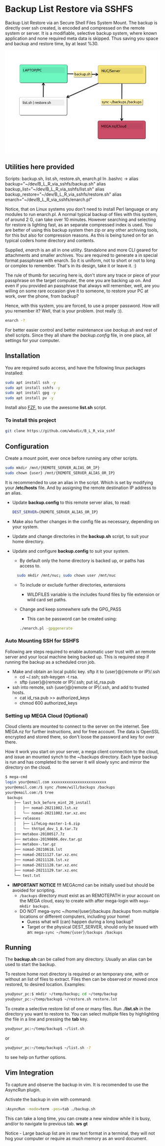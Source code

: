 # Backup List Restore via SSHFS

Backup List Restore via an Secure Shell Files System Mount.
The backup is directly over ssh created, is encoded and compressed on the remote system or server.
It is a modifiable, selective backup system, where known application and none required meta data is skipped.
Thus saving you space and backup and restore time, by at least %30.

![Backup System](backup_process.png)
## Utilities here provided

Scripts: backup.sh, list.sh, restore.sh, enarch.pl
In .bashrc ->
              alias backup="~/dev/B_L_R_via_sshfs/backup.sh"
              alias backup_list="~/dev/B_L_R_via_sshfs/list.sh"
              alias backup_restore="~/dev/B_L_R_via_sshfs/restore.sh"
              alias enarch="~/dev/B_L_R_via_sshfs/enarch.pl"

Notice, that on Linux systems you don't need to install Perl language or any modules to run enarch.pl.
A normal typical backup of files with this system, of around 2 G, can take over 10 minutes.
However searching and selecting for restore is lighting fast, as an separate compressed index is used.
You are better of using this backup system then zip or any other archiving tools, for this but also
for compression reasons. As this is being tuned on for an typical coders home directory and contents.

Supplied, *enarch* is an all in one utility.
Standalone and more CLI geared for attachments and smaller archives.
You are required to generate a in special format passphrase with enarch.
So it is uniform, not to short or not to long or complex to remember.
That's in its design, take it or leave it. :)

The rule of thumb for securing here is, don't store any trace or piece of your passphrase on the target computer,
the one you are backing up on. And even if you provided an passphrase that always will remember, well, are you
willing on some rare occasion give it to someone, to restore your PC at work, over the phone, from backup?

Hence, with this system, you are forced, to use a proper password.
How will you remember it?
 Well, that is your problem. (not really :)).

```bash
enarch -?
```

For better easier control and better maintenance use *backup.sh* and rest of shell scripts.
Since they all share the *backup.config* file, in one place, all settings for your computer.

## Installation

You are required sudo access, and have the following linux packages installed:

```bash
sudo apt install ssh -y
sudo apt install sshfs -y
sudo apt install gpg -y
sudo apt install pv -y
```

Install also [FZF](https://github.com/junegunn/fzf), to use the awesome **list.sh** script.

### To install this project

```bash
git clone https://github.com/wbudic/B_L_R_via_sshf
```

## Configuration

Create a mount point, ever once before running any other scripts.

```sh
sudo mkdir /mnt/{REMOTE_SERVER_ALIAS_OR_IP}
sudo chown {user} /mnt/{REMOTE_SERVER_ALIAS_OR_IP}
```

It is recommended to use an alias in the script. Which is set by modifying your **/etc/hosts** file. And by assigning the remote destination IP address to an alias.

* Update **backup.config** to this remote server alias, to read:

  ```sh
  DEST_SERVER={REMOTE_SERVER_ALIAS_OR_IP}
  ```

* Make also further changes in the config file as necessary, depending on your system.
* Update and change directories in the **backup.sh** script, to suit your home directory.
* Update and configure **backup.config** to suit your system.
  * By default only the home directory is backed up, or paths has access to.

  ```sh
    sudo mkdir /mnt/nuc; sudo chown user /mnt/nuc
  ```

  * To include or exclude further directories, extensions
    * WILDFILES variable  is the includes found files by file extension or wild card set paths.
  * Change and keep somewhere safe the GPG_PASS
    * This can be password can be created using:
    
    ```sh 
    ./enarch.pl -gpggenerate
    ```

### Auto Mounting SSH for SSHFS

Following are steps required to enable automatic user trust with an remote server and your local machine being backed up.
This is required step if running the backup as a scheduled cron job.

* Make and obtain an local public key. sftp it to {user}@{remote or IP}/.ssh
  * cd ~/.ssh; ssh-keygen -t rsa.
  * sftp {user}@{remote or IP}/.ssh; put id_rsa.pub
* ssh into remote, ssh {user}@{remote or IP}/.ssh, and add to trusted hosts.
  * cat id_rsa.pub >> authorized_keys
  * chmod 600 authorized_keys

### Setting up MEGA Cloud (Optional)

Cloud clients are mounted to connect to the server on the internet. See MEGA.nz for further instructions, and for free account.
The data is OpenSSL encrypted and stored there, so don't loose the password and key for over there.

How it work you start on your server, a mega client connection to the cloud, and issue an mounted synch to the ~/backups directory.
Each type backup is run and has completed to the server it will slowly sync and mirror the directory on the cloud.


```sh
$ mega-cmd
login your@email.com xxxxxxxxxxxxxxxxxxxxxxxxx
your@email.com:/$ sync /home/will/backups /backups 
your@email.com:/$ tree
 backups
    ├── last_bck_before_mint_20_install
    │   ├── nomad-20211002.lst.xz
    │   └── nomad-20211002.tar.xz.enc
    ├── releases
    │   ├── LifeLog-master-1-6.zip
    │   └── thttpd_dev_1_8.tar.7z
    ├── metabox-20180517.7z
    ├── metabox-20190806.dev.tar.gz
    ├── metabox-.tar.gz
    ├── nomad-20210618.lst
    ├── nomad-20211127.tar.xz.enc
    ├── nomad-20211128.lst.xz
    ├── nomad-20211128.tar.xz.enc
    ├── nomad-20211129.tar.xz.enc
    └── test.txt
```

* **IMPORTANT NOTICE** **!!!** MEGAcmd can be initially used but should be avoided for scripting.
  * ``` /backups ``` directory must exist as an REMOTEPATH in your account on the MEGA cloud, easy to create with after mega-login with ```mega-mkdir backups```.
  * DO NOT mega-sync ~/home/{user}/backups /backups from multiple locations or different computers, including your home!  
    * Guess what will (can) happen during a long backup?
    * Target or the physical DEST_SERVER, should only be issued with an: ``` mega-sync ~/home/{user}/backups /backups ```    

## Running

The **backup.sh** can be called from any directory. Usually an alias can be used to start the backup.

To restore home root directory is required or an temporary one, with or without an list of files to extract.
Files then can be observed or moved once restored, to desired location.
Examples:

```bash
you@your_pc:$ mkdir ~/temp/backup; cd ~/temp/backup
you@your_pc:~/temp/backup$ ~/restore.sh restore.lst
```

To create a selective restore list of one or many files. Run ./**list.sh** in the directory you want to restore to. You can select multiple files by highlighting the file in a line and pressing the **tab** key.

```bash
you@your_pc:~/temp/backup$ ~/list.sh
```

or

```bash
you@your_pc:~/temp/backup$ ~/list.sh -?
```

to see help on further options.

## Vim Integration

To capture and observe the backup in vim. It is recomended to use the AsyncRun plugin.

Activate the backup in vim with command:

```BASH
:AsyncRun -mode=term -pos=tab ./backup.sh
```
This can take a long time, you can create a new window while it is busy, and/or to navigate to previous tab.
**<ctrl>ws** **gt**

Notice - Large backup list are in raw text format in a terminal, they will not hog your computer or require as much memory as an word document.


